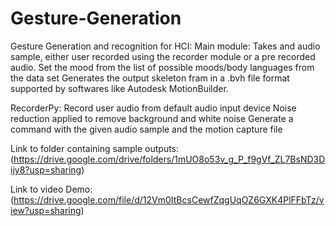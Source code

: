 # Gesture-Generation
Gesture Generation and recognition for HCI:
Main module: 
  Takes and audio sample, either user recorded using the recorder module or a pre recorded audio.
  Set the mood from the list of possible moods/body languages from the data set
  Generates the output skeleton fram in a .bvh file format supported by softwares like Autodesk MotionBuilder.

RecorderPy:
  Record user audio from default audio input device
  Noise reduction applied to remove background and white noise
  Generate a command with the given audio sample and the motion capture file

Link to folder containing sample outputs:
(https://drive.google.com/drive/folders/1mUO8o53v_g_P_f9gVf_ZL7BsND3Dijy8?usp=sharing)

Link to video Demo: 
(https://drive.google.com/file/d/12Vm0ItBcsCewfZqgUqOZ6GXK4PlFFbTz/view?usp=sharing) 



